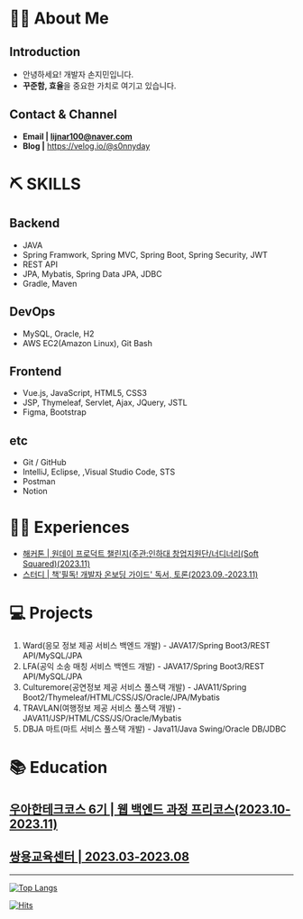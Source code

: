 # 💁‍♂️ About Me
## Introduction
* 안녕하세요! 개발자 손지민입니다.
* **꾸준함, 효율**을 중요한 가치로 여기고 있습니다.

## Contact & Channel
* **Email | lijnar100@naver.com**
* **Blog |** https://velog.io/@s0nnyday

# ⛏ SKILLS
## Backend

- JAVA
- Spring Framwork, Spring MVC, Spring Boot, Spring Security, JWT
- REST API
- JPA, Mybatis, Spring Data JPA, JDBC
- Gradle, Maven

## **DevOps**

- MySQL, Oracle, H2
- AWS EC2(Amazon Linux), Git Bash

## **Frontend**

- Vue.js, JavaScript, HTML5, CSS3
- JSP, Thymeleaf, Servlet, Ajax, JQuery, JSTL
- Figma, Bootstrap

## **etc**

- Git / GitHub
- IntelliJ, Eclipse, ,Visual Studio Code, STS
- Postman
- Notion
  
# 🏃‍♂️ Experiences
* [해커톤 | 원데이 프로덕트 챌린지(주관:인하대 창업지원단/너디너리(Soft Squared)(2023.11)](https://github.com/LawFA/LFA_Server)
* [스터디 | 책'필독! 개발자 온보딩 가이드' 독서, 토론(2023.09.-2023.11)](https://velog.io/@s0nnyday/series/%EC%8A%A4%ED%84%B0%EB%94%94%ED%95%84%EB%8F%85-%EA%B0%9C%EB%B0%9C%EC%9E%90-%EC%98%A8%EB%B3%B4%EB%94%A9-%EA%B0%80%EC%9D%B4%EB%93%9C)

# 💻 Projects
1. Ward(응모 정보 제공 서비스 백엔드 개발) - JAVA17/Spring Boot3/REST API/MySQL/JPA
2. LFA(공익 소송 매칭 서비스 백엔드 개발) - JAVA17/Spring Boot3/REST API/MySQL/JPA
4. Culturemore(공연정보 제공 서비스 풀스택 개발) - JAVA11/Spring Boot2/Thymeleaf/HTML/CSS/JS/Oracle/JPA/Mybatis
5. TRAVLAN(여행정보 제공 서비스 풀스택 개발) - JAVA11/JSP/HTML/CSS/JS/Oracle/Mybatis
6. DBJA 마트(마트 서비스 풀스택 개발) - Java11/Java Swing/Oracle DB/JDBC

# 📚 Education
## **[우아한테크코스 6기 | 웹 백엔드 과정 프리코스(2023.10-2023.11)](https://github.com/woowacourse-precourse)**
## **[쌍용교육센터 | 2023.03-2023.08](https://docs.google.com/document/d/1YgupUdITCelUYFCpc1Xm8ixob46Hwx6q_fBEOvhOx5g/edit?usp=sharing)**

---
[![Top Langs](https://github-readme-stats.vercel.app/api/top-langs/?username=s0nnyday&layout=compact)](https://github.com/s0nnyday/github-readme-stats)

[![Hits](https://hits.seeyoufarm.com/api/count/incr/badge.svg?url=https%3A%2F%2Fgithub.com%2Fs0nnyday&count_bg=%2379C83D&title_bg=%23555555&icon=&icon_color=%23E7E7E7&title=hits&edge_flat=false)](https://hits.seeyoufarm.com)
